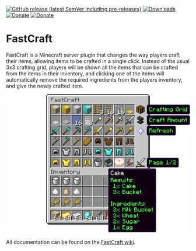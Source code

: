 [![GitHub release (latest SemVer including pre-releases)](https://img.shields.io/github/v/release/BenWoodworth/FastCraft?include_prereleases)](https://github.com/BenWoodworth/FastCraft/releases)
[![Downloads](https://img.shields.io/github/downloads/BenWoodworth/FastCraft/total.svg)](https://github.com/BenWoodworth/FastCraft/releases)
[![Donate](https://img.shields.io/badge/stats-Bukkit-blue)](https://bstats.org/plugin/bukkit/FastCraft/1381)
[![Donate](https://img.shields.io/badge/donate-PayPal-yellow)](https://paypal.me/BenWoodworth)

# FastCraft
FastCraft is a Minecraft server plugin that changes the
way players craft their items, allowing items to be crafted
in a single click. Instead of the usual 3x3 crafting grid,
players will be shown all the items
that can be crafted from the items in their inventory, and
clicking one of the items will automatically remove the
required ingredients from the players inventory, and give
the newly crafted item.

<p align="center">
    <img src="assets/fastcraft-ui.png" alt="FastCraft GUI" />
</p>

All documentation can be found on the [FastCraft wiki](https://github.com/BenWoodworth/FastCraft/wiki).
